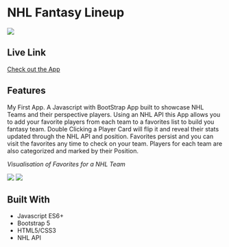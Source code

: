 # NHL Fantasy Lineup
![](https://i.imgur.com/W7cOi5u.png)
## Live Link
[Check out the App](https://hockey-nu.vercel.app/)


## Features
My First App. A Javascript with BootStrap App built to showcase NHL Teams and their perspective players. Using an NHL API this App allows you to add your favorite players from each team to a favorites list to build you fantasy team. Double Clicking a Player Card will flip it and reveal their stats updated through the NHL API and position. Favorites persist and you can visit the favorites any time to check on your team. Players for each team are also categorized and marked by their Position.

_Visualisation of Favorites for a NHL Team_

![](https://i.imgur.com/1zVwJuo.png)
![](https://i.imgur.com/yrZCMCR.png)



## Built With
- Javascript ES6+
- Bootstrap 5
- HTML5/CSS3
- NHL API
